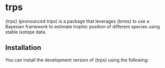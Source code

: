 
<!-- README.md is generated from README.Rmd. Please edit that file -->

# trps

<!-- badges: start -->
<!-- badges: end -->

{trps} (pronounced trips) is a package that leverages {brms} to use a
Bayesian framework to estimate trophic position of different species
using stable isotope data.

## Installation

You can install the development version of {trps} using the following:

``` r
```
